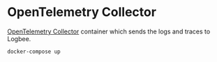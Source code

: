 # OpenTelemetry Collector

[OpenTelemetry Collector](https://opentelemetry.io/docs/collector/) container which sends the logs and traces to Logbee.

```
docker-compose up
```
